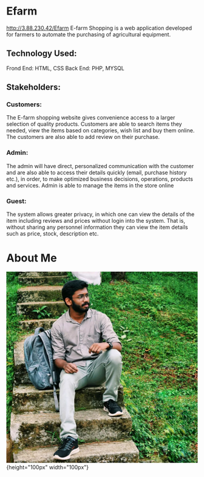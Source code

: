 # Efarm
http://3.88.230.42/Efarm
E-farm Shopping is a web application developed for farmers to automate the purchasing of agricultural equipment.

## Technology Used:
Frond End: HTML, CSS
Back End: PHP, MYSQL 

## Stakeholders:
### Customers: 
The E-farm shopping website gives convenience access to a larger selection of quality products. Customers are able to search items they needed, view the items based on categories, wish list and buy them online. The customers are also able to add review on their purchase.

### Admin:
The admin will have direct, personalized communication with the customer and are also able to access their details quickly (email, purchase history etc.), in order, to make optimized business decisions, operations, products and services. Admin is able to manage the items in the store online

### Guest: 
The system allows greater privacy, in which one can view the details of the item including reviews and prices without login into the system. That is, without sharing any personnel information they can view the item details such as price, stock, description etc.

# About Me
![Alt text](./css/image/347393526_250171240894141_1652025665265698400_n.jpg){height="100px" width="100px"}
